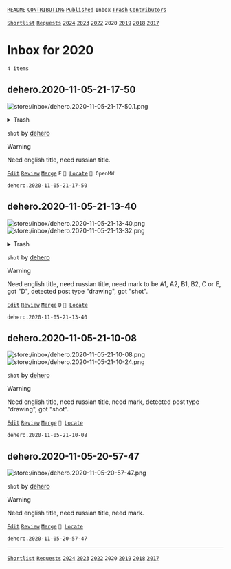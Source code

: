 [`README`](../../README.md) [`CONTRIBUTING`](../../CONTRIBUTING.md) [`Published`](../published/index.md) `Inbox` [`Trash`](../trash/index.md) [`Contributors`](../contributors.md)

[`Shortlist`](shortlist.md) [`Requests`](requests.md) [`2024`](index.md) [`2023`](2023.md) [`2022`](2022.md) `2020` [`2019`](2019.md) [`2018`](2018.md) [`2017`](2017.md)

# Inbox for 2020

`4 items`

## <span id="dehero.2020-11-05-21-17-50">dehero.2020-11-05-21-17-50</span>

![store:/inbox/dehero.2020-11-05-21-17-50.1.png](../../assets/previews/inbox/dehero.2020-11-05-21-17-50.1.avif "dehero.2020-11-05-21-17-50.1")

<details>
<summary>Trash</summary>

![store:/inbox/dehero.2020-11-05-21-17-50.png](../../assets/previews/inbox/dehero.2020-11-05-21-17-50.avif "dehero.2020-11-05-21-17-50")
</details>

`shot` by [dehero](../contributors.md#dehero)

> [!WARNING]
> Need english title, need russian title.

[`Edit`](https://github.com/dehero/mwscr/issues/new?labels=editing&amp;template=editing.yml&amp;title=dehero.2020-11-05-21-17-50&amp;postContent=store%3A%2Finbox%2Fdehero.2020-11-05-21-17-50.1.png&amp;postTitle=&amp;postTitleRu=&amp;postAuthor=dehero&amp;postType=shot&amp;postEngine=OpenMW&amp;postAddon=&amp;postTags=&amp;postLocation=&amp;postMark=E&amp;postViolation=&amp;postTrash=store%3A%2Finbox%2Fdehero.2020-11-05-21-17-50.png&amp;postRequest=) [`Review`](https://github.com/dehero/mwscr/issues/new?labels=review&amp;template=review.yml&amp;title=dehero.2020-11-05-21-17-50) [`Merge`](https://github.com/dehero/mwscr/issues/new?labels=merging&amp;template=merging.yml&amp;title=dehero.2020-11-05-21-17-50) `E` <code>📍 [Locate](https://github.com/dehero/mwscr/issues/new?labels=location&template=location.yml&title=dehero.2020-11-05-21-17-50)</code> `🚀 OpenMW`

```
dehero.2020-11-05-21-17-50
```

## <span id="dehero.2020-11-05-21-13-40">dehero.2020-11-05-21-13-40</span>

![store:/inbox/dehero.2020-11-05-21-13-40.png](../../assets/previews/inbox/dehero.2020-11-05-21-13-40.avif "dehero.2020-11-05-21-13-40")
![store:/inbox/dehero.2020-11-05-21-13-32.png](../../assets/previews/inbox/dehero.2020-11-05-21-13-32.avif "dehero.2020-11-05-21-13-32")

<details>
<summary>Trash</summary>

![store:/inbox/dehero.2020-11-05-21-13-08.png](../../assets/previews/inbox/dehero.2020-11-05-21-13-08.avif "dehero.2020-11-05-21-13-08")
</details>

`shot` by [dehero](../contributors.md#dehero)

> [!WARNING]
> Need english title, need russian title, need mark to be A1, A2, B1, B2, C or E, got "D", detected post type "drawing", got "shot".

[`Edit`](https://github.com/dehero/mwscr/issues/new?labels=editing&amp;template=editing.yml&amp;title=dehero.2020-11-05-21-13-40&amp;postContent=store%3A%2Finbox%2Fdehero.2020-11-05-21-13-40.png%0Astore%3A%2Finbox%2Fdehero.2020-11-05-21-13-32.png&amp;postTitle=&amp;postTitleRu=&amp;postAuthor=dehero&amp;postType=shot&amp;postEngine=&amp;postAddon=&amp;postTags=&amp;postLocation=&amp;postMark=D&amp;postViolation=&amp;postTrash=store%3A%2Finbox%2Fdehero.2020-11-05-21-13-08.png&amp;postRequest=) [`Review`](https://github.com/dehero/mwscr/issues/new?labels=review&amp;template=review.yml&amp;title=dehero.2020-11-05-21-13-40) [`Merge`](https://github.com/dehero/mwscr/issues/new?labels=merging&amp;template=merging.yml&amp;title=dehero.2020-11-05-21-13-40) `D` <code>📍 [Locate](https://github.com/dehero/mwscr/issues/new?labels=location&template=location.yml&title=dehero.2020-11-05-21-13-40)</code>

```
dehero.2020-11-05-21-13-40
```

## <span id="dehero.2020-11-05-21-10-08">dehero.2020-11-05-21-10-08</span>

![store:/inbox/dehero.2020-11-05-21-10-08.png](../../assets/previews/inbox/dehero.2020-11-05-21-10-08.avif "dehero.2020-11-05-21-10-08")
![store:/inbox/dehero.2020-11-05-21-10-24.png](../../assets/previews/inbox/dehero.2020-11-05-21-10-24.avif "dehero.2020-11-05-21-10-24")

`shot` by [dehero](../contributors.md#dehero)

> [!WARNING]
> Need english title, need russian title, need mark, detected post type "drawing", got "shot".

[`Edit`](https://github.com/dehero/mwscr/issues/new?labels=editing&amp;template=editing.yml&amp;title=dehero.2020-11-05-21-10-08&amp;postContent=store%3A%2Finbox%2Fdehero.2020-11-05-21-10-08.png%0Astore%3A%2Finbox%2Fdehero.2020-11-05-21-10-24.png&amp;postTitle=&amp;postTitleRu=&amp;postAuthor=dehero&amp;postType=shot&amp;postEngine=&amp;postAddon=&amp;postTags=&amp;postLocation=&amp;postMark=&amp;postViolation=&amp;postTrash=&amp;postRequest=) [`Review`](https://github.com/dehero/mwscr/issues/new?labels=review&amp;template=review.yml&amp;title=dehero.2020-11-05-21-10-08) [`Merge`](https://github.com/dehero/mwscr/issues/new?labels=merging&amp;template=merging.yml&amp;title=dehero.2020-11-05-21-10-08) <code>📍 [Locate](https://github.com/dehero/mwscr/issues/new?labels=location&template=location.yml&title=dehero.2020-11-05-21-10-08)</code>

```
dehero.2020-11-05-21-10-08
```

## <span id="dehero.2020-11-05-20-57-47">dehero.2020-11-05-20-57-47</span>

![store:/inbox/dehero.2020-11-05-20-57-47.png](../../assets/previews/inbox/dehero.2020-11-05-20-57-47.avif "dehero.2020-11-05-20-57-47")

`shot` by [dehero](../contributors.md#dehero)

> [!WARNING]
> Need english title, need russian title, need mark.

[`Edit`](https://github.com/dehero/mwscr/issues/new?labels=editing&amp;template=editing.yml&amp;title=dehero.2020-11-05-20-57-47&amp;postContent=store%3A%2Finbox%2Fdehero.2020-11-05-20-57-47.png&amp;postTitle=&amp;postTitleRu=&amp;postAuthor=dehero&amp;postType=shot&amp;postEngine=&amp;postAddon=&amp;postTags=&amp;postLocation=&amp;postMark=&amp;postViolation=&amp;postTrash=&amp;postRequest=) [`Review`](https://github.com/dehero/mwscr/issues/new?labels=review&amp;template=review.yml&amp;title=dehero.2020-11-05-20-57-47) [`Merge`](https://github.com/dehero/mwscr/issues/new?labels=merging&amp;template=merging.yml&amp;title=dehero.2020-11-05-20-57-47) <code>📍 [Locate](https://github.com/dehero/mwscr/issues/new?labels=location&template=location.yml&title=dehero.2020-11-05-20-57-47)</code>

```
dehero.2020-11-05-20-57-47
```

---

[`Shortlist`](shortlist.md) [`Requests`](requests.md) [`2024`](index.md) [`2023`](2023.md) [`2022`](2022.md) `2020` [`2019`](2019.md) [`2018`](2018.md) [`2017`](2017.md)
